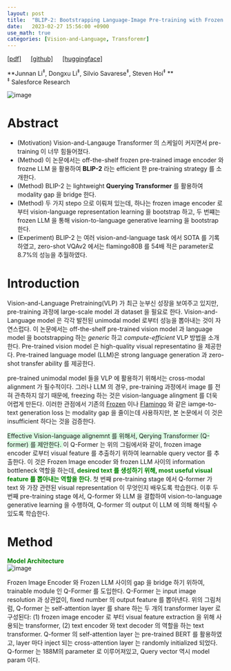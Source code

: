 ```yaml
---
layout: post
title:  "BLIP-2: Bootstrapping Language-Image Pre-training with Frozen image Encoders and Large Language Models"
date:   2023-02-27 15:56:00 +0900
use_math: true
categories: [Vision-and-Language, Transforemr]
---
```

[[pdf]](https://arxiv.org/pdf/2301.12597.pdf) &emsp;
[[github]](https://github.com/salesforce/LAVIS/tree/main/projects/blip2) &emsp;
[[huggingface]](https://huggingface.co/spaces/Salesforce/BLIP2)

**Junnan Li<sup>‡</sup>, Dongxu Li<sup>‡</sup>, Silvio Savarese<sup>‡</sup>, Steven Hoi<sup>‡</sup> **
<br><sup>‡</sup> Salesforce Research  &emsp;

![image](https://user-images.githubusercontent.com/42200027/221531078-bd8624b7-a4dc-4eaa-9856-4e6b3fcb13cb.png)

# Abstract
- (Motivation) Vision-and-Langauge Transformer 의 스케일이 커지면서 pre-training 이 너무 힘들어졌다.
- (Method) 이 논문에서는 off-the-shelf frozen pre-trained image encoder 와 frozne LLM 을 활용하여 **BLIP-2** 라는 efficient 한 pre-training strategy 를 소개한다.
- (Method) BLIP-2 는 lightweight **Querying Transformer** 를 활용하여 modality gap 을 bridge 한다.
- (Method) 두 가지 stepo 으로 이뤄져 있는데, 하나는 frozen image encoder 로 부터 vision-language representation learning 을 bootstrap 하고, 두 번쨰는 frozen LLM 을 통해 vision-to-language generative learning 을 bootstrap 한다.
- (Experiment) BLIP-2 는 여러 vision-and-language task 에서 SOTA 를 기록하였고, zero-shot VQAv2 에서는 flamingo80B 를 54배 적은 parameter로 8.7%의 성능을 추월하였다.

# Introduction
Vision-and-Language Pretraining(VLP) 가 최근 눈부신 성장을 보여주고 있지만, pre-training 과정에 large-scale model 과 dataset 을 필요로 한다.
Vision-and-Language model 은 각각 발전된 unimodal model 로부터 성능을 뽑아내는 것이 자연스럽다.
이 논문에서는 off-the-shelf pre-trained vision model 과 language model 을 bootstrapping 하는 *generic* 하고 *compute-efficient* VLP 방법을 소개한다.
Pre-trained vision model 은 high-quality visual representatino 을 제공한다.
Pre-trained language model (LLM)은 strong language generation 과 zero-shot transfer ability 를 제공한다.

pre-trained unimodal model 들을 VLP 에 활용하기 위해서는 cross-modal alignment 가 필수적이다.
그러나 LLM 의 경우, pre-training 과정에서 image 를 전혀 관측하지 않기 때문에, freezing 하는 것은 vision-language alingment 를 더욱 어렵게 만든다.
이러한 관점에서 기존의 [Frozen](https://arxiv.org/abs/2106.13884) 이나 [Flamingo](https://arxiv.org/pdf/2205.14204.pdf) 와 같은 iamge-to-text generation loss 는 modality gap 을 줄이는데 사용하지만, 본 논문에서 이 것은 insufficient 하다는 것을 검증한다.

<span style='background-color: #dcffe4'> Effective Vision-language alignemnt 를 위해서, Qerying Transformer (Q-former) 를 제안한다. </span>
이 Q-Former 는 위의 그림에서와 같이, frozen image encoder 로부터 visual feature 를 추출하기 위하여 learnable query vector 를 추출한다. 
이 것은 Frozen Image encoder 와 frozen LLM 사이의 information bottleneck 역할을 하는데,<span style='color:green;font-weight:bold'> desired text 를 생성하기 위해, most useful visual feature 를 뽑아내는 역할을 한다.
 </span>
 첫 번째 pre-training stage 에서 Q-former 가 text 와 가장 관련된 visual representation 이 무엇인지 배우도록 학습한다.
 이후 두 번째 pre-training stage 에서, Q-former 와 LLM 을 결합하여 vision-to-language generative learning 을 수행하여, Q-former 의 output 이 LLM 에 의해 해석될 수 있도록 학습한다.
 
 # Method
 <span style='color:green;font-weight:bold'> Model Architecture </span>
 <br>
 ![image](https://user-images.githubusercontent.com/42200027/221538312-0f265de9-1f34-4840-95c7-5c61357e811d.png)

 Frozen Image Encoder 와 Frozen LLM 사이의 gap 을 bridge 하기 위하여, trainable module 인 Q-Former 를 도입한다.
 Q-Former 는 input image resolution 과 상관없이, fixed number 의 output feature 를 뽑아낸다.
 위의 그림처럼, Q-former 는 self-attention layer 를 share 하는 두 개의 transformer layer 로 구성된다: (1) frozen image encoder 로 부터 visual feature extraction 을 위해 사용되는 transformer, (2) text encoder 와 text decoder 의 역할을 하는 text transformer.
 Q-former 의 self-attention layer 는 pre-trained BERT 를 활용하였고, layer 마다 inject 되는 cross-attention layer 는 randomly initialized 되었다.
 Q-former 는 188M의 parameter 로 이루어져있고, Query vector 역시 model param 이다.
 
 
